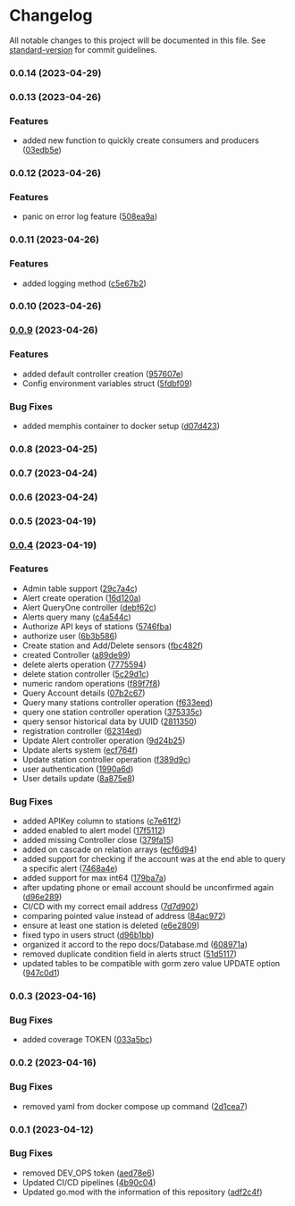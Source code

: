 # Changelog

All notable changes to this project will be documented in this file. See [standard-version](https://github.com/conventional-changelog/standard-version) for commit guidelines.

### 0.0.14 (2023-04-29)

### 0.0.13 (2023-04-26)


### Features

* added new function to quickly create consumers and producers ([03edb5e](https://github.com/hidromatologia-v2/models/commit/03edb5ea23ddecde9432653265795a7689ceacfe))

### 0.0.12 (2023-04-26)


### Features

* panic on error log feature ([508ea9a](https://github.com/hidromatologia-v2/models/commit/508ea9a604901215a16705095d8941be5620428a))

### 0.0.11 (2023-04-26)


### Features

* added logging method ([c5e67b2](https://github.com/hidromatologia-v2/models/commit/c5e67b2e1065803ced7e9bea794f09e9970a6389))

### 0.0.10 (2023-04-26)

### [0.0.9](https://github.com/hidromatologia-v2/models/compare/v0.0.8...v0.0.9) (2023-04-26)


### Features

* added default controller creation ([957607e](https://github.com/hidromatologia-v2/models/commit/957607efc954584f9af5097c213d65d065c83148))
* Config environment variables struct ([5fdbf09](https://github.com/hidromatologia-v2/models/commit/5fdbf09d671442f5997f941be886cc23b95c40c7))


### Bug Fixes

* added memphis container to docker setup ([d07d423](https://github.com/hidromatologia-v2/models/commit/d07d423374c23d481541047b12fb95e14f625780))

### 0.0.8 (2023-04-25)

### 0.0.7 (2023-04-24)

### 0.0.6 (2023-04-24)

### 0.0.5 (2023-04-19)

### [0.0.4](https://github.com/hidromatologia-v2/models/compare/v0.0.3...v0.0.4) (2023-04-19)


### Features

* Admin table support ([29c7a4c](https://github.com/hidromatologia-v2/models/commit/29c7a4cc35e75260e5a20b1b4ed52b02c697342c))
* Alert create operation ([16d120a](https://github.com/hidromatologia-v2/models/commit/16d120a26986775b0f90b1426347bb5a49979a88))
* Alert QueryOne controller ([debf62c](https://github.com/hidromatologia-v2/models/commit/debf62c56a5b1bcbb456029f1b4a225c700c5cfe))
* Alerts query many ([c4a544c](https://github.com/hidromatologia-v2/models/commit/c4a544cc123dcce97832e93a3cc28c3835b73c46))
* Authorize API keys of stations ([5746fba](https://github.com/hidromatologia-v2/models/commit/5746fba86fc23f1f66bd240c1d2f2187053d2100))
* authorize user ([6b3b586](https://github.com/hidromatologia-v2/models/commit/6b3b58675b687e67976c1938ef8aecd93c2b2773))
* Create station and Add/Delete sensors ([fbc482f](https://github.com/hidromatologia-v2/models/commit/fbc482f607438dc3a847406714a81dad7230589a))
* created Controller ([a89de99](https://github.com/hidromatologia-v2/models/commit/a89de9927c9ced7e3a8f40f65bdda8d416e30e05))
* delete alerts operation ([7775594](https://github.com/hidromatologia-v2/models/commit/7775594bd598fd1643e18c8f9c85355417539dee))
* delete station controller ([5c29d1c](https://github.com/hidromatologia-v2/models/commit/5c29d1c4fb713d249046505d207b96921c49fbbf))
* numeric random operations ([f89f7f8](https://github.com/hidromatologia-v2/models/commit/f89f7f8ef91043b887d02ae14c9af4150cc64711))
* Query Account details ([07b2c67](https://github.com/hidromatologia-v2/models/commit/07b2c673247ffa0430b24c12efc63c8438c6fb09))
* Query many stations controller operation ([f633eed](https://github.com/hidromatologia-v2/models/commit/f633eedfdfc86fd7632044557ebc117760f4ecca))
* query one station controller operation ([375335c](https://github.com/hidromatologia-v2/models/commit/375335c9e9f6cf60571e413892fdbd635b846dc0))
* query sensor historical data by UUID ([2811350](https://github.com/hidromatologia-v2/models/commit/28113506a48218fa1da7c19e98eecc3d3b8bf48f))
* registration controller ([62314ed](https://github.com/hidromatologia-v2/models/commit/62314ed7b0fd06e4832247f30f0752f6be415f29))
* Update Alert controller operation ([9d24b25](https://github.com/hidromatologia-v2/models/commit/9d24b254320c9bbadbc4d76c78b252c70f63cd16))
* Update alerts system ([ecf764f](https://github.com/hidromatologia-v2/models/commit/ecf764f54aba956600ae1c6cb907f61a1bec6908))
* Update station controller operation ([f389d9c](https://github.com/hidromatologia-v2/models/commit/f389d9c69e6ca9f251d7759e78ebdf6da3dca4ab))
* user authentication ([1990a6d](https://github.com/hidromatologia-v2/models/commit/1990a6d04281efe7c725df2d2e46fa34b7f04d04))
* User details update ([8a875e8](https://github.com/hidromatologia-v2/models/commit/8a875e8de5a74fca5e2a5a4d33d734f5ff426dbb))


### Bug Fixes

* added APIKey column to stations ([c7e61f2](https://github.com/hidromatologia-v2/models/commit/c7e61f2da1e0c48edc450db9cb128d622c174664))
* added enabled to alert model ([17f5112](https://github.com/hidromatologia-v2/models/commit/17f5112a5bbacd14a47c43c3d13e01d5c10be768))
* added missing Controller close ([379fa15](https://github.com/hidromatologia-v2/models/commit/379fa152eb85f4e748f30ea0123ad8945a21e3a4))
* added on cascade on relation arrays ([ecf6d94](https://github.com/hidromatologia-v2/models/commit/ecf6d94e2a0a1f64d4d9f89bb32d7c1d6bd1760d))
* added support for checking if the account was at the end able to query a specific alert ([7468a4e](https://github.com/hidromatologia-v2/models/commit/7468a4e87c8ef8b1055799ec50fc6f5bc0790e66))
* added support for max int64 ([179ba7a](https://github.com/hidromatologia-v2/models/commit/179ba7a5e78a41bffa345e8b28714ee357e2acb1))
* after updating phone or email account should be unconfirmed again ([d96e289](https://github.com/hidromatologia-v2/models/commit/d96e2890bd11affd40900255bcdeded2e539adb4))
* CI/CD with my correct email address ([7d7d902](https://github.com/hidromatologia-v2/models/commit/7d7d90284ea38f72c012e6752b29fc9f4d85a8d8))
* comparing pointed value instead of address ([84ac972](https://github.com/hidromatologia-v2/models/commit/84ac9728982594616141d5213f228bca06f7d30c))
* ensure at least one station is deleted ([e6e2809](https://github.com/hidromatologia-v2/models/commit/e6e280941c720c6c245767184a00e35db185ae4f))
* fixed typo in users struct ([d96b1bb](https://github.com/hidromatologia-v2/models/commit/d96b1bb47603f33e2c401e68eacdeabfb08cacef))
* organized it accord to the repo docs/Database.md ([608971a](https://github.com/hidromatologia-v2/models/commit/608971a1be8d370592fdd8d2dd0f53757e7e720c))
* removed duplicate condition field in alerts struct ([51d5117](https://github.com/hidromatologia-v2/models/commit/51d51178e89ffa7d437b3dafc7faeab8f6c51792))
* updated tables to be compatible with gorm zero value UPDATE option ([947c0d1](https://github.com/hidromatologia-v2/models/commit/947c0d1631fb217e1b8076569ec39c05ac31ed95))

### 0.0.3 (2023-04-16)


### Bug Fixes

* added coverage TOKEN ([033a5bc](https://github.com/hidromatologia-v2/models/commit/033a5bc86018d1c9739b72fac32a3d2ebfa9c41a))

### 0.0.2 (2023-04-16)


### Bug Fixes

* removed yaml from docker compose up command ([2d1cea7](https://github.com/hidromatologia-v2/models/commit/2d1cea7e07c274cd31e42641b5e775d4ebf4463c))

### 0.0.1 (2023-04-12)


### Bug Fixes

* removed DEV_OPS token ([aed78e6](https://github.com/hidromatologia-v2/models/commit/aed78e65924676a50506cb307f37d86c328932ff))
* Updated CI/CD pipelines ([4b90c04](https://github.com/hidromatologia-v2/models/commit/4b90c04e91cc686635c8a7d5d6b86dbfdea17f40))
* Updated go.mod with the information of this repository ([adf2c4f](https://github.com/hidromatologia-v2/models/commit/adf2c4fcd3a645413b0e5290f7ac1caa41eb1d45))
